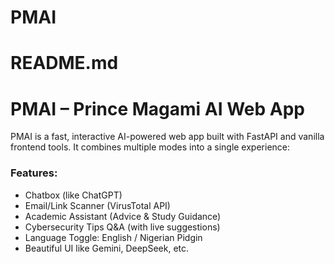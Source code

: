 # PMAI
# README.md

#  PMAI – Prince Magami AI Web App

PMAI is a fast, interactive AI-powered web app built with FastAPI and vanilla frontend tools. It combines multiple modes into a single experience:

### Features:
- Chatbox (like ChatGPT)
- Email/Link Scanner (VirusTotal API)
- Academic Assistant (Advice & Study Guidance)
- Cybersecurity Tips Q&A (with live suggestions)
- Language Toggle: English / Nigerian Pidgin
- Beautiful UI like Gemini, DeepSeek, etc.



